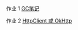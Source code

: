 
作业 1 [GC笔记](https://github.com/yilefeng/JAVA-01/main/Week_02/gc笔记.md)

作业 2 [HttpClient 或 OkHttp](https://github.com/yilefeng/JAVA-01/Week_02/src/main/java/com/yilefeng/)

